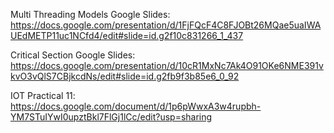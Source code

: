 Multi Threading Models Google Slides:
https://docs.google.com/presentation/d/1FjFQcF4C8FJOBt26MQae5uaIWAUEdMETP11uc1NCfd4/edit#slide=id.g2f10c831266_1_437

Critical Section Google Slides:
https://docs.google.com/presentation/d/10cR1MxNc7Ak4O91OKe6NME391vkvO3vQlS7CBjkcdNs/edit#slide=id.g2fb9f3b85e6_0_92

IOT Practical 11:
https://docs.google.com/document/d/1p6pWwxA3w4rupbh-YM7STuIYwI0upztBkl7FlGj1lCc/edit?usp=sharing
